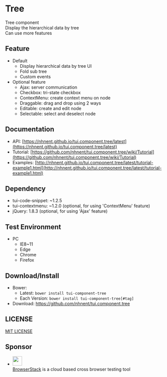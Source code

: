 Tree
===============
Tree component<br>
Display the hierarchical data by tree<br>
Can use more features

## Feature
* Default
    * Display hierarchical data by tree UI
    * Fold sub tree
    * Custom events
* Optional feature
    * Ajax: server communication
    * Checkbox: tri-state checkbox
    * ContextMenu: create context menu on node
    * Draggable: drag and drop using 2 ways
    * Editable: create and edit node
    * Selectable: select and deselect node

## Documentation
* API: [https://nhnent.github.io/tui.component.tree/latest](https://nhnent.github.io/tui.component.tree/latest)
* Tutorial: [https://github.com/nhnent/tui.component.tree/wiki/Tutorial](https://github.com/nhnent/tui.component.tree/wiki/Tutorial)
* Examples: [http://nhnent.github.io/tui.component.tree/latest/tutorial-example1.html](http://nhnent.github.io/tui.component.tree/latest/tutorial-example1.html)

## Dependency
* tui-code-snippet: ~1.2.5
* tui-contextmenu: ~1.2.0 (optional, for using 'ContextMenu' feature)
* jQuery: 1.8.3 (optional, for using 'Ajax' feature)

## Test Environment
* PC
    * IE8~11
    * Edge
    * Chrome
    * Firefox

## Download/Install
* Bower:
   * Latest: `bower install tui-component-tree`
   * Each Version: `bower install tui-component-tree[#tag]`
* Download: https://github.com/nhnent/tui.component.tree

## LICENSE
[MIT LICENSE](LICENSE)

## Sponsor
* <img src="https://cloud.githubusercontent.com/assets/12269563/12287774/8cf4d2c0-ba12-11e5-9fa8-0a9c452cca05.png" height="30"><br>
 [BrowserStack](https://www.browserstack.com/) is a cloud based cross browser testing tool
